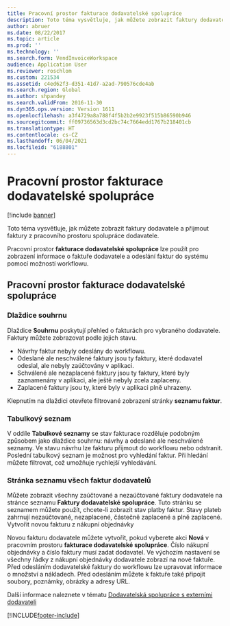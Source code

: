 ```yaml
---
title: Pracovní prostor fakturace dodavatelské spolupráce
description: Toto téma vysvětluje, jak můžete zobrazit faktury dodavatele a přijmout faktury z pracovního prostoru spolupráce dodavatele.
author: abruer
ms.date: 08/22/2017
ms.topic: article
ms.prod: ''
ms.technology: ''
ms.search.form: VendInvoiceWorkspace
audience: Application User
ms.reviewer: roschlom
ms.custom: 221534
ms.assetid: c4ed62f3-d351-41d7-a2ad-790576cde4ab
ms.search.region: Global
ms.author: shpandey
ms.search.validFrom: 2016-11-30
ms.dyn365.ops.version: Version 1611
ms.openlocfilehash: a3f4729a8a788f4f5b2b2e9923f515b86590b946
ms.sourcegitcommit: ff09736563d3cd2bc74c7664edd1767b218401cb
ms.translationtype: HT
ms.contentlocale: cs-CZ
ms.lasthandoff: 06/04/2021
ms.locfileid: "6188801"
---
```

# <a name="vendor-collaboration-invoicing-workspace"></a>Pracovní prostor fakturace dodavatelské spolupráce

[!include [banner](../includes/banner.md)]

Toto téma vysvětluje, jak můžete zobrazit faktury dodavatele a přijmout faktury z pracovního prostoru spolupráce dodavatele.

Pracovní prostor **fakturace dodavatelské spolupráce** lze použít pro zobrazení informace o faktuře dodavatele a odeslání faktur do systému pomocí možností workflowu.


## <a name="vendor-collaboration-invoicing-workspace"></a>Pracovní prostor fakturace dodavatelské spolupráce

### <a name="summary-tiles"></a>Dlaždice souhrnu

Dlaždice **Souhrnu** poskytují přehled o fakturách pro vybraného dodavatele. Faktury můžete zobrazovat podle jejich stavu.
-   Návrhy faktur nebyly odeslány do workflowu.
-   Odeslané ale neschválené faktury jsou ty faktury, které dodavatel odeslal, ale nebyly zaúčtovány v aplikaci.
-   Schválené ale nezaplacené faktury jsou ty faktury, které byly zaznamenány v aplikaci, ale ještě nebyly zcela zaplaceny.
-   Zaplacené faktury jsou ty, které byly v aplikaci plně uhrazeny.

Klepnutím na dlaždici otevřete filtrované zobrazení stránky **seznamu faktur**.

### <a name="tabular-lists"></a>Tabulkový seznam

V oddíle **Tabulkové seznamy** se stav fakturace rozděluje podobným způsobem jako dlaždice souhrnu: návrhy a odeslané ale neschválené seznamy. Ve stavu návrhu lze fakturu přijmout do workflowu nebo odstranit. Poslední tabulkový seznam je možnost pro vyhledání faktur. Při hledání můžete filtrovat, což umožňuje rychlejší vyhledávání.

### <a name="all-vendor-invoices-list-page"></a>Stránka seznamu všech faktur dodavatelů

Můžete zobrazit všechny zaúčtované a nezaúčtované faktury dodavatele na stránce seznamu **Faktury dodavatelské spolupráce**. Tuto stránku se seznamem můžete použít, chcete-li zobrazit stav platby faktur. Stavy plateb zahrnují nezaúčtované, nezaplacené, částečně zaplacené a plně zaplacené.
Vytvořit novou fakturu z nákupní objednávky

Novou fakturu dodavatele můžete vytvořit, pokud vyberete akci **Nová** v pracovním prostoru **fakturace dodavatelské spolupráce**. Číslo nákupní objednávky a číslo faktury musí zadat dodavatel. Ve výchozím nastavení se všechny řádky z nákupní objednávky dodavatele zobrazí na nové faktuře. Před odesláním dodavatelské faktury do workflowu lze upravovat informace o množství a nákladech. Před odesláním můžete k faktuře také připojit soubory, poznámky, obrázky a adresy URL.

Další informace naleznete v tématu [Dodavatelská spolupráce s externími dodavateli](../../supply-chain/procurement/vendor-collaboration-work-external-vendors.md)





[!INCLUDE[footer-include](../../includes/footer-banner.md)]